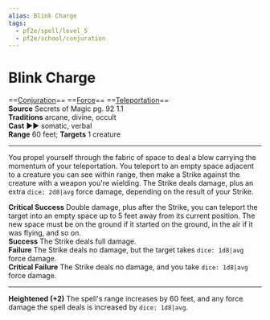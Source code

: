 ```yaml
---
alias: Blink Charge  
tags:
  - pf2e/spell/level_5
  - pf2e/school/conjuration
---
```


# Blink Charge

==[Conjuration](../../../Traits/Conjuration.md)== ==[Force](../../../Traits/Force.md)== ==[Teleportation](../../../Traits/Teleportation.md)==  
__Source__ Secrets of Magic pg. 92 1.1  
**Traditions** arcane, divine, occult  
**Cast** ►► somatic, verbal  
**Range** 60 feet; **Targets** 1 creature

---

You propel yourself through the fabric of space to deal a blow carrying the momentum of your teleportation. You teleport to an empty space adjacent to a creature you can see within range, then make a Strike against the creature with a weapon you're wielding. The Strike deals damage, plus an extra `dice: 2d8|avg` force damage, depending on the result of your Strike.

**Critical Success** Double damage, plus after the Strike, you can teleport the target into an empty space up to 5 feet away from its current position. The new space must be on the ground if it started on the ground, in the air if it was flying, and so on.  
**Success** The Strike deals full damage.  
**Failure** The Strike deals no damage, but the target takes `dice: 1d8|avg` force damage.  
**Critical Failure** The Strike deals no damage, and you take `dice: 1d8|avg` force damage.

<hr>

**Heightened (+2)** The spell's range increases by 60 feet, and any force damage the spell deals is increased by `dice: 1d8|avg`.
